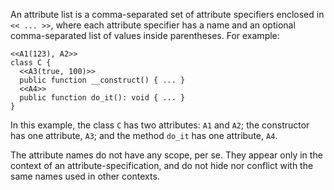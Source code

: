 An attribute list is a comma-separated set of attribute specifiers enclosed in `<< ... >>`, where each attribute specifier has a name and an 
optional comma-separated list of values inside parentheses.  For example:

```Hack
<<A1(123), A2>>
class C {
  <<A3(true, 100)>>
  public function __construct() { ... }
  <<A4>>
  public function do_it(): void { ... }
}
```

In this example, the class `C` has two attributes: `A1` and `A2`; the constructor has one attribute, `A3`; and the method `do_it` has one attribute, `A4`.

The attribute names do not have any scope, per se. They appear only in the context of an attribute-specification, and do not hide nor conflict 
with the same names used in other contexts.  
